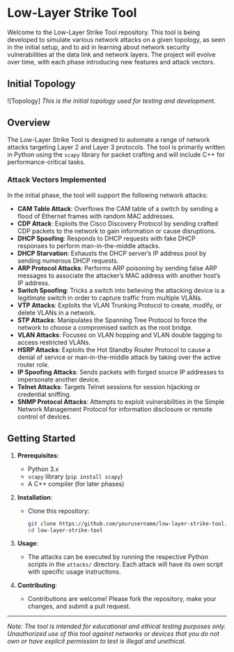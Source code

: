 # Low-Layer Strike Tool

Welcome to the Low-Layer Strike Tool repository. This tool is being developed to simulate various network attacks on a given topology, as seen in the initial setup, and to aid in learning about network security vulnerabilities at the data link and network layers. The project will evolve over time, with each phase introducing new features and attack vectors.

## Initial Topology

![Topology]
*This is the initial topology used for testing and development.*

## Overview

The Low-Layer Strike Tool is designed to automate a range of network attacks targeting Layer 2 and Layer 3 protocols. The tool is primarily written in Python using the `scapy` library for packet crafting and will include C++ for performance-critical tasks.

### Attack Vectors Implemented

In the initial phase, the tool will support the following network attacks:

- **CAM Table Attack**: Overflows the CAM table of a switch by sending a flood of Ethernet frames with random MAC addresses.
- **CDP Attack**: Exploits the Cisco Discovery Protocol by sending crafted CDP packets to the network to gain information or cause disruptions.
- **DHCP Spoofing**: Responds to DHCP requests with fake DHCP responses to perform man-in-the-middle attacks.
- **DHCP Starvation**: Exhausts the DHCP server’s IP address pool by sending numerous DHCP requests.
- **ARP Protocol Attacks**: Performs ARP poisoning by sending false ARP messages to associate the attacker’s MAC address with another host’s IP address.
- **Switch Spoofing**: Tricks a switch into believing the attacking device is a legitimate switch in order to capture traffic from multiple VLANs.
- **VTP Attacks**: Exploits the VLAN Trunking Protocol to create, modify, or delete VLANs in a network.
- **STP Attacks**: Manipulates the Spanning Tree Protocol to force the network to choose a compromised switch as the root bridge.
- **VLAN Attacks**: Focuses on VLAN hopping and VLAN double tagging to access restricted VLANs.
- **HSRP Attacks**: Exploits the Hot Standby Router Protocol to cause a denial of service or man-in-the-middle attack by taking over the active router role.
- **IP Spoofing Attacks**: Sends packets with forged source IP addresses to impersonate another device.
- **Telnet Attacks**: Targets Telnet sessions for session hijacking or credential sniffing.
- **SNMP Protocol Attacks**: Attempts to exploit vulnerabilities in the Simple Network Management Protocol for information disclosure or remote control of devices.

## Getting Started

1. **Prerequisites**:
   - Python 3.x
   - `scapy` library (`pip install scapy`)
   - A C++ compiler (for later phases)
   
2. **Installation**:
   - Clone this repository:  
     ```bash
     git clone https://github.com/yourusername/low-layer-strike-tool.git
     cd low-layer-strike-tool
     ```

3. **Usage**:
   - The attacks can be executed by running the respective Python scripts in the `attacks/` directory. Each attack will have its own script with specific usage instructions.

4. **Contributing**:
   - Contributions are welcome! Please fork the repository, make your changes, and submit a pull request.


---

*Note: The tool is intended for educational and ethical testing purposes only. Unauthorized use of this tool against networks or devices that you do not own or have explicit permission to test is illegal and unethical.*

